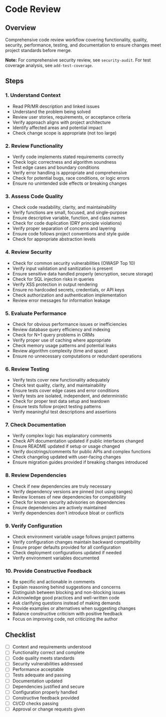 # Code Review

## Overview
Comprehensive code review workflow covering functionality, quality, security, performance, testing, and documentation to ensure changes meet project standards before merge.

**Note:** For comprehensive security review, see `security-audit`. For test coverage analysis, see `add-test-coverage`.

## Steps

### 1. Understand Context
- Read PR/MR description and linked issues
- Understand the problem being solved
- Review user stories, requirements, or acceptance criteria
- Verify approach aligns with project architecture
- Identify affected areas and potential impact
- Check change scope is appropriate (not too large)

### 2. Review Functionality
- Verify code implements stated requirements correctly
- Check logic correctness and algorithm soundness
- Test edge cases and boundary conditions
- Verify error handling is appropriate and comprehensive
- Check for potential bugs, race conditions, or logic errors
- Ensure no unintended side effects or breaking changes

### 3. Assess Code Quality
- Check code readability, clarity, and maintainability
- Verify functions are small, focused, and single-purpose
- Ensure descriptive variable, function, and class names
- Check for code duplication (DRY principle violations)
- Verify proper separation of concerns and layering
- Ensure code follows project conventions and style guide
- Check for appropriate abstraction levels

### 4. Review Security
- Check for common security vulnerabilities (OWASP Top 10)
- Verify input validation and sanitization is present
- Ensure sensitive data handled properly (encryption, secure storage)
- Check for SQL injection risks in queries
- Verify XSS protection in output rendering
- Ensure no hardcoded secrets, credentials, or API keys
- Check authorization and authentication implementation
- Review error messages for information leakage

### 5. Evaluate Performance
- Check for obvious performance issues or inefficiencies
- Review database query efficiency and indexing
- Check for N+1 query problems in ORMs
- Verify proper use of caching where appropriate
- Check memory usage patterns and potential leaks
- Review algorithm complexity (time and space)
- Ensure no unnecessary computations or redundant operations

### 6. Review Testing
- Verify tests cover new functionality adequately
- Check test quality, clarity, and maintainability
- Ensure tests cover edge cases and error conditions
- Verify tests are isolated, independent, and deterministic
- Check for proper test data setup and teardown
- Ensure tests follow project testing patterns
- Verify meaningful test descriptions and assertions

### 7. Check Documentation
- Verify complex logic has explanatory comments
- Check API documentation updated if public interfaces changed
- Ensure README updated if setup or usage changed
- Verify docstrings/comments for public APIs and complex functions
- Check changelog updated with user-facing changes
- Ensure migration guides provided if breaking changes introduced

### 8. Review Dependencies
- Check if new dependencies are truly necessary
- Verify dependency versions are pinned (not using ranges)
- Review licenses of new dependencies for compatibility
- Check for known security advisories on dependencies
- Ensure dependencies are actively maintained
- Verify dependencies don't introduce bloat or conflicts

### 9. Verify Configuration
- Check environment variable usage follows project patterns
- Verify configuration changes maintain backward compatibility
- Ensure proper defaults provided for all configuration
- Check deployment configurations updated if needed
- Verify environment variables documented

### 10. Provide Constructive Feedback
- Be specific and actionable in comments
- Explain reasoning behind suggestions and concerns
- Distinguish between blocking and non-blocking issues
- Acknowledge good practices and well-written code
- Ask clarifying questions instead of making demands
- Provide examples or alternatives when suggesting changes
- Balance constructive criticism with positive feedback
- Focus on improving code, not criticizing the author

## Checklist
- [ ] Context and requirements understood
- [ ] Functionality correct and complete
- [ ] Code quality meets standards
- [ ] Security vulnerabilities addressed
- [ ] Performance acceptable
- [ ] Tests adequate and passing
- [ ] Documentation updated
- [ ] Dependencies justified and secure
- [ ] Configuration properly handled
- [ ] Constructive feedback provided
- [ ] CI/CD checks passing
- [ ] Approval or change requests given

